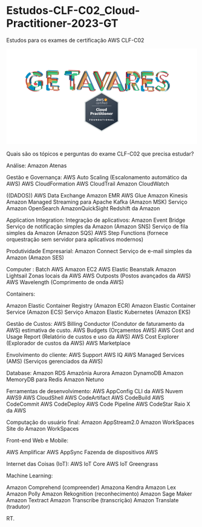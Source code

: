 # Estudos-CLF-C02_Cloud-Practitioner-2023-GT

Estudos  para os exames de  certificação AWS  CLF-C02


![ARTE_36-AWS-GE.T-2000X2000.jpg](ARTE_36-AWS-GE.T-2000X2000.jpg)

Quais são os tópicos e perguntas do exame CLF-C02 que precisa estudar? 


Análise:
Amazon Atenas

Gestão e Governança:
AWS Auto Scaling (Escalonamento automático da AWS)
AWS CloudFormation
AWS CloudTrail
Amazon CloudWatch

((DADOS)) AWS Data Exchange
Amazon EMR
AWS Glue
Amazon Kinesis
Amazon Managed Streaming para Apache Kafka (Amazon MSK)
Serviço Amazon OpenSearch
AmazonQuickSight
Redshift da Amazon


Application Integration: Integração de aplicativos:
Amazon Event Bridge
Serviço de notificação simples da Amazon (Amazon SNS)
Serviço de fila simples da Amazon (Amazon SQS)
AWS Step Functions  (fornece orquestração sem servidor para aplicativos modernos)

Produtividade Empresarial:
Amazon Connect
Serviço de e-mail simples da Amazon (Amazon SES)


Computer :
Batch AWS
Amazon EC2
AWS Elastic Beanstalk
Amazon Lightsail
Zonas locais da AWS
AWS Outposts (Postos avançados da AWS)
AWS Wavelength (Comprimento de onda AWS)

Containers:

Amazon Elastic Container Registry (Amazon ECR)
Amazon Elastic Container Service (Amazon ECS)
Serviço Amazon Elastic Kubernetes (Amazon EKS)



Gestão de Custos:
AWS Billing Conductor (Condutor de faturamento da AWS) estimativa de custo.
AWS Budgets (Orçamentos AWS)
AWS Cost and Usage Report (Relatório de custos e uso da AWS)
AWS Cost Explorer (Explorador de custos da AWS)
AWS Marketplace


Envolvimento do cliente:
AWS Support
AWS IQ
AWS Managed Services (AMS) (Serviços gerenciados da AWS)


Database:
Amazon RDS
Amazônia Aurora
Amazon DynamoDB
Amazon MemoryDB para Redis
Amazon Netuno

Ferramentas de desenvolvimento:
AWS AppConfig
CLI da AWS
Nuvem AWS9
AWS CloudShell
AWS CodeArtifact
AWS CodeBuild
AWS CodeCommit
AWS CodeDeploy
AWS Code Pipeline
AWS CodeStar
Raio X da AWS


Computação do usuário final:
Amazon AppStream2.0
Amazon WorkSpaces
Site do Amazon WorkSpaces

Front-end Web e Mobile:

AWS Amplificar
AWS AppSync
Fazenda de dispositivos AWS

Internet das Coisas (IoT):
AWS IoT Core
AWS IoT Greengrass


Machine Learning:

Amazon Comprehend (compreender)
Amazona Kendra
Amazon Lex
Amazon Polly
Amazon Rekognition  (reconhecimento)
Amazon Sage Maker
Amazon Textract
Amazon Transcribe  (transcrição)
Amazon Translate  (tradutor)


RT.






